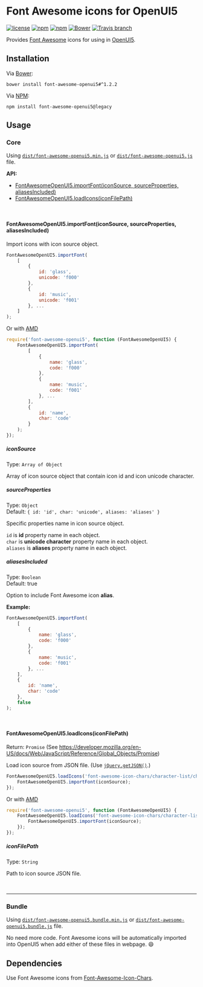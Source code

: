 # Font Awesome icons for OpenUI5
[![license](https://img.shields.io/github/license/gluons/font-awesome-openui5.svg?style=flat-square)](https://github.com/gluons/font-awesome-openui5/blob/master/LICENSE)
[![npm](https://img.shields.io/npm/v/font-awesome-openui5.svg?style=flat-square)](https://www.npmjs.com/package/font-awesome-openui5)
[![npm](https://img.shields.io/npm/dt/font-awesome-openui5.svg?style=flat-square)](https://www.npmjs.com/package/font-awesome-openui5)
[![Bower](https://img.shields.io/bower/v/font-awesome-openui5.svg?style=flat-square)](https://github.com/gluons/font-awesome-openui5)
[![Travis branch](https://img.shields.io/travis/gluons/font-awesome-openui5/master.svg?style=flat-square)](https://travis-ci.org/gluons/font-awesome-openui5)

Provides [Font Awesome](http://fontawesome.io/) icons for using in [OpenUI5](http://openui5.org/).

## Installation

Via [Bower](http://bower.io/):

```
bower install font-awesome-openui5#^1.2.2
```

Via [NPM](https://www.npmjs.com/):

```
npm install font-awesome-openui5@legacy
```

## Usage
### Core
Using [`dist/font-awesome-openui5.min.js`](./dist/font-awesome-openui5.min.js) or [`dist/font-awesome-openui5.js`](./dist/font-awesome-openui5.js) file.

**API:**
 - [FontAwesomeOpenUI5.importFont(iconSource, sourceProperties, aliasesIncluded)](#fontawesomeopenui5importfonticonsource-sourceproperties-aliasesincluded)
 - [FontAwesomeOpenUI5.loadIcons(iconFilePath)](#fontawesomeopenui5loadiconsiconfilepath)

<br>

#### FontAwesomeOpenUI5.importFont(iconSource, sourceProperties, aliasesIncluded)
Import icons with icon source object.

```javascript
FontAwesomeOpenUI5.importFont(
	[
		{
			id: 'glass',
			unicode: 'f000'
		},
		{
			id: 'music',
			unicode: 'f001'
		}, ...
	]
);
```

Or with [AMD](https://github.com/amdjs/amdjs-api/wiki/AMD)
```javascript
require('font-awesome-openui5', function (FontAwesomeOpenUI5) {
	FontAwesomeOpenUI5.importFont(
		[
			{
				name: 'glass',
				code: 'f000'
			},
			{
				name: 'music',
				code: 'f001'
			}, ...
		],
		{
			id: 'name',
			char: 'code'
		}
	);
});
```

##### iconSource
Type: `Array of Object`

Array of icon source object that contain icon id and icon unicode character.

##### sourceProperties
Type: `Object`  
Default: `{ id: 'id', char: 'unicode', aliases: 'aliases' }`

Specific properties name in icon source object.

`id` is **id** property name in each object.  
`char` is **unicode character** property name in each object.  
`aliases` is **aliases** property name in each object.

##### aliasesIncluded
Type: `Boolean`  
Default: true

Option to include Font Awesome icon **alias**.

**Example:**
```javascript
FontAwesomeOpenUI5.importFont(
	[
		{
			name: 'glass',
			code: 'f000'
		},
		{
			name: 'music',
			code: 'f001'
		}, ...
	],
	{
		id: 'name',
		char: 'code'
	},
	false
);
```

<br>

#### FontAwesomeOpenUI5.loadIcons(iconFilePath)
Return: `Promise` (See https://developer.mozilla.org/en-US/docs/Web/JavaScript/Reference/Global_Objects/Promise)

Load icon source from JSON file. (Use [`jQuery.getJSON()`](http://api.jquery.com/jQuery.getJSON/).)

```javascript
FontAwesomeOpenUI5.loadIcons('font-awesome-icon-chars/character-list/character-list.json').then(function (iconSource) {
	FontAwesomeOpenUI5.importFont(iconSource);
});
```

Or with [AMD](https://github.com/amdjs/amdjs-api/wiki/AMD)
```javascript
require('font-awesome-openui5', function (FontAwesomeOpenUI5) {
	FontAwesomeOpenUI5.loadIcons('font-awesome-icon-chars/character-list/character-list.json').then(function (iconSource) {
		FontAwesomeOpenUI5.importFont(iconSource);
	});
});
```


##### iconFilePath
Type: `String`

Path to icon source JSON file.

<br>

---

### Bundle
Using [`dist/font-awesome-openui5.bundle.min.js`](./dist/font-awesome-openui5.bundle.min.js) or [`dist/font-awesome-openui5.bundle.js`](./dist/font-awesome-openui5.bundle.js) file.

No need more code. Font Awesome icons will be automatically imported into OpenUI5 when add either of these files in webpage. 😄

## Dependencies
Use Font Awesome icons from  [Font-Awesome-Icon-Chars](https://github.com/gluons/Font-Awesome-Icon-Chars).
